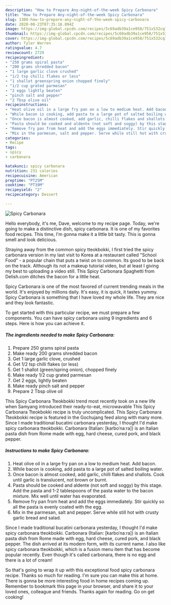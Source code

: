 ```yaml
---
description: "How to Prepare Any-night-of-the-week Spicy Carbonara"
title: "How to Prepare Any-night-of-the-week Spicy Carbonara"
slug: 1308-how-to-prepare-any-night-of-the-week-spicy-carbonara
date: 2020-08-23T07:35:16.894Z
image: https://img-global.cpcdn.com/recipes/5c69adb39a1ce958/751x532cq70/spicy-carbonara-recipe-main-photo.jpg
thumbnail: https://img-global.cpcdn.com/recipes/5c69adb39a1ce958/751x532cq70/spicy-carbonara-recipe-main-photo.jpg
cover: https://img-global.cpcdn.com/recipes/5c69adb39a1ce958/751x532cq70/spicy-carbonara-recipe-main-photo.jpg
author: Tyler Warren
ratingvalue: 4.7
reviewcount: 2729
recipeingredient:
- "250 grams spiral pasta"
- "200 grams shredded bacon"
- "1 large garlic clove crushed"
- "1/2 tsp chilli flakes or less"
- "1 shallot greenspring onion chopped finely"
- "1/2 cup grated parmesan"
- "2 eggs lightly beaten"
- "pinch salt and pepper"
- "2 Tbsp olive oil"
recipeinstructions:
- "Heat olive oil in a large fry pan on a low to medium heat. Add bacon."
- "While bacon is cooking, add pasta to a large pot of salted boiling water."
- "Once bacon is almost cooked, add garlic, chilli flakes and shallots. Cook until garlic is translucent, not brown or burnt."
- "Pasta should be cooked and aldente (not soft and soggy) by this stage. Add the pasta and 1-2 tablespoons of the pasta water to the bacon mixture. Mix well until water has evaporated."
- "Remove fry pan from heat and add the eggs immediately. Stir quickly so all the pasta is evenly coated with the egg."
- "Mix in the parmesan, salt and pepper. Serve while still hot with crusty garlic bread and salad."
categories:
- Recipe
tags:
- spicy
- carbonara

katakunci: spicy carbonara 
nutrition: 231 calories
recipecuisine: American
preptime: "PT25M"
cooktime: "PT39M"
recipeyield: "2"
recipecategory: Dessert

---
```



![Spicy Carbonara](https://img-global.cpcdn.com/recipes/5c69adb39a1ce958/751x532cq70/spicy-carbonara-recipe-main-photo.jpg)

Hello everybody, it's me, Dave, welcome to my recipe page. Today, we're going to make a distinctive dish, spicy carbonara. It is one of my favorites food recipes. This time, I'm gonna make it a little bit tasty. This is gonna smell and look delicious.

Straying away from the common spicy tteokbokki, I first tried the spicy carbonara version in my last visit to Korea at a restaurant called &#34;School Food&#34; - a popular chain that puts a twist on to common. Its good to be back on the track. Although its not a makeup tutorial video, but at least I giving my best to uploading a video still. This Spicy Carbonara Spaghetti from Delish.com ditches the bacon for a little heat.

Spicy Carbonara is one of the most favored of current trending meals in the world. It's enjoyed by millions daily. It's easy, it is quick, it tastes yummy. Spicy Carbonara is something that I have loved my whole life. They are nice and they look fantastic.


To get started with this particular recipe, we must prepare a few components. You can have spicy carbonara using 9 ingredients and 6 steps. Here is how you can achieve it.

<!--inarticleads1-->

##### The ingredients needed to make Spicy Carbonara:

1. Prepare 250 grams spiral pasta
1. Make ready 200 grams shredded bacon
1. Get 1 large garlic clove, crushed
1. Get 1/2 tsp chilli flakes (or less)
1. Get 1 shallot (green/spring onion), chopped finely
1. Make ready 1/2 cup grated parmesan
1. Get 2 eggs, lightly beaten
1. Make ready pinch salt and pepper
1. Prepare 2 Tbsp olive oil


This Spicy Carbonara Tteokbokki trend most recently took on a new life when Samyang introduced their ready-to-eat, microwavable This Spicy Carbonara Tteokbokki recipe is truly uncomplicated. This Spicy Carbonara Tteokbokki recipe is featured in the Gochujang feed along with many more. Since I made traditional bucatini carbonara yesterday, I thought I&#39;d make spicy carbonara tteokbokki. Carbonara (Italian: [karboˈnaːra]) is an Italian pasta dish from Rome made with egg, hard cheese, cured pork, and black pepper. 

<!--inarticleads2-->

##### Instructions to make Spicy Carbonara:

1. Heat olive oil in a large fry pan on a low to medium heat. Add bacon.
1. While bacon is cooking, add pasta to a large pot of salted boiling water.
1. Once bacon is almost cooked, add garlic, chilli flakes and shallots. Cook until garlic is translucent, not brown or burnt.
1. Pasta should be cooked and aldente (not soft and soggy) by this stage. Add the pasta and 1-2 tablespoons of the pasta water to the bacon mixture. Mix well until water has evaporated.
1. Remove fry pan from heat and add the eggs immediately. Stir quickly so all the pasta is evenly coated with the egg.
1. Mix in the parmesan, salt and pepper. Serve while still hot with crusty garlic bread and salad.


Since I made traditional bucatini carbonara yesterday, I thought I&#39;d make spicy carbonara tteokbokki. Carbonara (Italian: [karboˈnaːra]) is an Italian pasta dish from Rome made with egg, hard cheese, cured pork, and black pepper. The dish arrived at its modern form, with its current name. I also like spicy carbonara tteokbokki, which is a fusion menu item that has become popular recently. Even though it&#39;s called carbonara, there is no egg and there is a lot of cream! 

So that's going to wrap it up with this exceptional food spicy carbonara recipe. Thanks so much for reading. I'm sure you can make this at home. There is gonna be more interesting food in home recipes coming up. Remember to bookmark this page in your browser, and share it to your loved ones, colleague and friends. Thanks again for reading. Go on get cooking!
